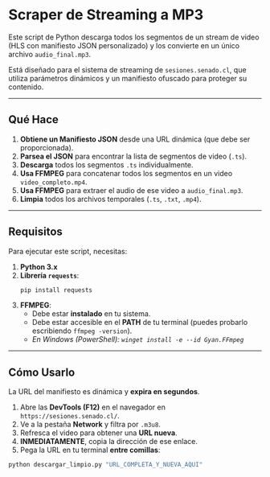 # Scraper de Streaming a MP3

Este script de Python descarga todos los segmentos de un stream de video (HLS con manifiesto JSON personalizado) y los convierte en un único archivo `audio_final.mp3`.

Está diseñado para el sistema de streaming de `sesiones.senado.cl`, que utiliza parámetros dinámicos y un manifiesto ofuscado para proteger su contenido.

---

## Qué Hace

1.  **Obtiene un Manifiesto JSON** desde una URL dinámica (que debe ser proporcionada).
2.  **Parsea el JSON** para encontrar la lista de segmentos de video (`.ts`).
3.  **Descarga** todos los segmentos `.ts` individualmente.
4.  **Usa FFMPEG** para concatenar todos los segmentos en un video `video_completo.mp4`.
5.  **Usa FFMPEG** para extraer el audio de ese video a `audio_final.mp3`.
6.  **Limpia** todos los archivos temporales (`.ts`, `.txt`, `.mp4`).

---

## Requisitos

Para ejecutar este script, necesitas:

1.  **Python 3.x**
2.  **Librería `requests`**:
    ```bash
    pip install requests
    ```
3.  **FFMPEG**:
    * Debe estar **instalado** en tu sistema.
    * Debe estar accesible en el **PATH** de tu terminal (puedes probarlo escribiendo `ffmpeg -version`).
    * *En Windows (PowerShell): `winget install -e --id Gyan.FFmpeg`*

---

## Cómo Usarlo

La URL del manifiesto es dinámica y **expira en segundos**.

1.  Abre las **DevTools (F12)** en el navegador en `https://sesiones.senado.cl/`.
2.  Ve a la pestaña **Network** y filtra por `.m3u8`.
3.  Refresca el video para obtener una **URL nueva**.
4.  **INMEDIATAMENTE**, copia la dirección de ese enlace.
5.  Pega la URL en tu terminal **entre comillas**:

```bash
python descargar_limpio.py "URL_COMPLETA_Y_NUEVA_AQUI"

